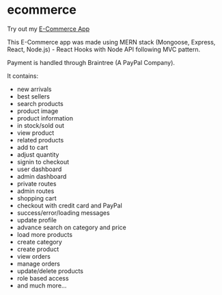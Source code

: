# ecommerce

Try out my [E-Commerce App](http://143.244.175.133/)

This E-Commerce app was made using MERN stack (Mongoose, Express, React, Node.js) - React Hooks with Node API following MVC pattern.

Payment is handled through Braintree (A PayPal Company).

It contains: 
- new arrivals
- best sellers
- search products
- product image
- product information
- in stock/sold out
- view product
- related products
- add to cart
- adjust quantity
- signin to checkout
- user dashboard
- admin dashboard
- private routes
- admin routes
- shopping cart
- checkout with credit card and PayPal
- success/error/loading messages
- update profile
- advance search on category and price
- load more products
- create category
- create product
- view orders
- manage orders
- update/delete products
- role based access
- and much more...

